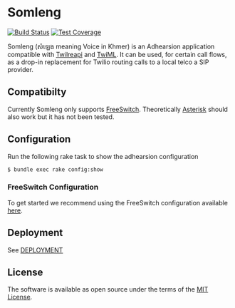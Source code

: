 # Somleng

[![Build Status](https://travis-ci.org/somleng/somleng.svg?branch=master)](https://travis-ci.org/somleng/somleng)
[![Test Coverage](https://codeclimate.com/github/somleng/somleng/badges/coverage.svg)](https://codeclimate.com/github/somleng/somleng/coverage)

Somleng (សំឡេង meaning Voice in Khmer) is an Adhearsion application compatible with [Twilreapi](https://github.com/dwilkie/twilreapi) and [TwiML](https://www.twilio.com/docs/api/twiml). It can be used, for certain call flows, as a drop-in replacement for Twilio routing calls to a local telco a SIP provider.

## Compatibilty

Currently Somleng only supports [FreeSwitch](https://freeswitch.org/). Theoretically [Asterisk](http://www.asterisk.org/) should also work but it has not been tested.

## Configuration

Run the following rake task to show the adhearsion configuration

```
$ bundle exec rake config:show
```

### FreeSwitch Configuration

To get started we recommend using the FreeSwitch configuration available [here](https://github.com/somleng/freeswitch-config).

## Deployment

See [DEPLOYMENT](https://github.com/somleng/somleng/tree/master/docs/DEPLOYMENT.md)

## License

The software is available as open source under the terms of the [MIT License](http://opensource.org/licenses/MIT).
